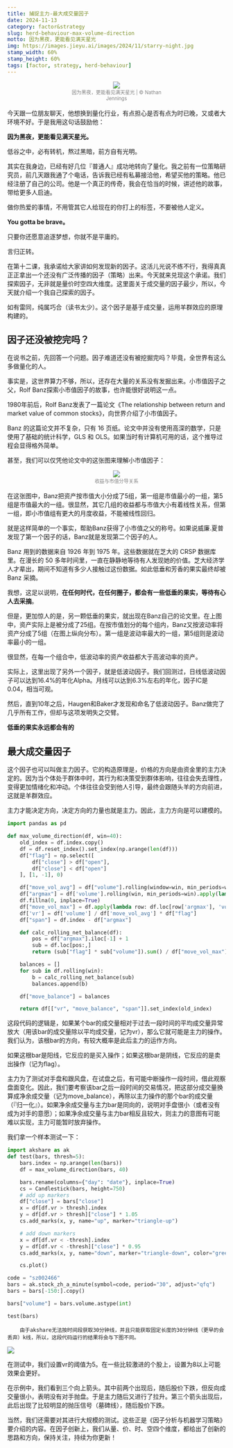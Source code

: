 ```yaml
---
title: 捕捉主力-最大成交量因子
date: 2024-11-13
category: factor&strategy
slug: herd-behaviour-max-volume-direction
motto: 因为黑夜，更能看见满天星光
img: https://images.jieyu.ai/images/2024/11/starry-night.jpg
stamp_width: 60%
stamp_height: 60%
tags: [factor, strategy, herd-behaviour]
---
```


<div style='width:50%;text-align:center;margin: 0 auto 1rem'>
<img src='https://images.jieyu.ai/images/2024/11/starry-night.jpg'>
<span style='font-size:0.8em;display:inline-block;width:100%;text-align:center;color:grey'>因为黑夜，更能看见满天星光 | ©️ Nathan Jennings</span>
</div>



今天跟一位朋友聊天，他想换到量化行业，有点担心是否有点为时已晚，又或者大环境不好。于是我用这句话鼓励他：

**因为黑夜，更能看见满天星光。**

低谷之中，必有转机，熬过黑暗，前方自有光明。

其实在我身边，已经有好几位『普通人』成功地转向了量化。我之前有一位策略研究员，前几天跟我通了个电话，告诉我已经有私募接洽他，希望买他的策略。他已经注册了自己的公司。他是一个真正的传奇，我会在恰当的时候，讲述他的故事，带给更多人启迪。

做你热爱的事情，不用管其它人给现在的你打上的标签，不要被他人定义。

**You gotta be brave。**

只要你还愿意追逐梦想，你就不是平庸的。

言归正转。

在第十二课，我承诺给大家讲如何发现新的因子。这活儿光说不练不行，我得真真正正拿出一个还没有广泛传播的因子（策略）出来。今天就来兑现这个承诺。我们探索因子，无非就是量价时空四大维度。这里面关于成交量的因子最少，所以，今天就介绍一个我自己探索的因子。

如有雷同，纯属巧合（读书太少）。这个因子是基于成交量，运用羊群效应的原理构建的。

## 因子还没被挖完吗？

在说书之前，先回答一个问题。因子难道还没有被挖掘完吗？毕竟，全世界有这么多做量化的人。

事实是，这世界算力不够，所以，还存在大量的关系没有发掘出来。小市值因子之父，Rolf Banz探索小市值因子的故事，也许能很好说明这一点。



1980年前后，Rolf Banz发表了一篇论文《The relationship between return and market value of common stocks》，向世界介绍了小市值因子。

Banz 的这篇论文并不复杂，只有 16 页纸。论文中并没有使用高深的数学，只是使用了基础的统计科学，GLS 和 OLS。如果当时有计算机可用的话，这个推导过程会显得格外简单。

甚至，我们可以仅凭他论文中的这张图来理解小市值因子：

<div style='width:50%;text-align:center;margin: 0 auto 1rem'>
<img src='https://images.jieyu.ai/images/2024/09/low-beta-factor.png'>
<span style='font-size:0.8em;display:inline-block;width:100%;text-align:center;color:grey'>收益与市值分导关系</span>
</div>



在这张图中，Banz把资产按市值大小分成了5组，第一组是市值最小的一组，第5组是市值最大的一组。很显然，其它几组的收益都与市值大小有着线性关系，但第一组，即小市值组有更大的月度收益，不能被线性回归。

就是这样简单的一个事实，帮助Banz获得了小市值之父的称号。如果说威廉.夏普发现了第一个因子的话，Banz就是发现第二个因子的人。

Banz 用到的数据来自 1926 年到 1975 年。这些数据就在芝大的 CRSP 数据库里。在漫长的 50 多年时间里，一直在静静地等待有人发现她的价值。芝大经济学人才辈出，期间不知道有多少人接触过这份数据。如此低垂和芳香的果实最终却被 Banz 采摘。

我想，这足以说明，**在任何时代，在任何圈子，都会有一些低垂的果实，等待有心人去采摘**。

但是，更加惊人的是，另一颗低垂的果实，就出现在Banz自己的论文里。在上图中，资产实际上是被分成了25组。在按市值划分的每个组内，Banz又按波动率将资产分成了5组（在图上纵向分布）。第一组是波动率最大的一组，第5组则是波动率最小的一组。

很显然，在每一个组合中，低波动率的资产收益都大于高波动率的资产。

实际上，这里出现了另外一个因子，就是低波动因子。我们回测过，日线低波动因子可以达到16.4%的年化Alpha。月线可以达到6.3%左右的年化，因子IC是0.04，相当可观。

然后，直到10年之后，Haugen和Baker才发现和命名了低波动因子。Banz做完了几乎所有工作，但却与这项发明失之交臂。


**低垂的果实永远都会有的**

## 最大成交量因子

这个因子也可以叫做主力因子。它的构造原理是，价格的方向是由资金里的主力决定的。因为当个体处于群体中时，其行为和决策受到群体影响，往往会失去理性，变得更加情绪化和冲动。个体往往会受到他人引导，最终会跟随头羊的方向前进，这就是羊群效应。

主力才能决定方向，决定方向的力量也就是主力。因此，主力方向是可以建模的。

<!--PAID CONTENT START-->

```python
import pandas as pd

def max_volume_direction(df, win=40):
    old_index = df.index.copy()
    df = df.reset_index().set_index(np.arange(len(df)))
    df["flag"] = np.select([
        df["close"] > df["open"],
        df["close"] < df["open"]
    ], [1, -1], 0)

    df["move_vol_avg"] = df["volume"].rolling(window=win, min_periods=win).mean().shift(1)
    df["argmax"] = df['volume'].rolling(win, min_periods=win).apply(lambda x: x.idxmax())
    df.fillna(0, inplace=True)
    df["move_vol_max"] = df.apply(lambda row: df.loc[row['argmax'], 'volume'], axis=1)
    df['vr'] = df['volume'] / df['move_vol_avg'] * df["flag"]
    df["span"] = df.index - df["argmax"]

    def calc_rolling_net_balance(df):
        pos = df["argmax"].iloc[-1] + 1
        sub = df.loc[pos:,]
        return (sub["flag"] * sub["volume"]).sum() / df["move_vol_max"].iloc[-1]

    balances = []
    for sub in df.rolling(win):
        b = calc_rolling_net_balance(sub)
        balances.append(b)

    df["move_balance"] = balances

    return df[["vr", "move_balance", "span"]].set_index(old_index)
```
<!--PAID CONTENT END-->

这段代码的逻辑是，如果某个bar的成交量相对于过去一段时间的平均成交量异常放大（用该bar的成交量除以平均成交量，记为vr），那么它就可能是主力的操作。我们认为，该根bar的方向，有较大概率是此后主力的运作方向。

如果这根bar是阳线，它反应的是买入操作；如果这根bar是阴线，它反应的是卖出操作（记为flag）。

主力为了测试对手盘和跟风盘，在试盘之后，有可能中断操作一段时间，借此观察盘面变化。因此，我们要考察该bar之后一段时间的交易情况，把这部分成交量换算成净余成交量（记为move_balance），再除以主力操作的那个bar的成交量（『归一化』）。如果净余成交量与主力bar是同向的，说明对手盘很小（或者没有成为对手的意愿）；如果净余成交量与主力bar相反且较大，则主力的意图有可能难以实现，主力可能暂时放弃操作。

我们拿一个样本测试一下：

```python
import akshare as ak
def test(bars, thresh=5):
    bars.index = np.arange(len(bars))
    df = max_volume_direction(bars, 40)

    bars.rename(columns={"day": "date"}, inplace=True)
    cs = Candlestick(bars, height=750)
    # add up markers
    df["close"] = bars["close"]
    x = df[df.vr > thresh].index
    y = df[df.vr > thresh]["close"] * 1.05
    cs.add_marks(x, y, name="up", marker="triangle-up")

    # add down markers
    x = df[df.vr < -thresh].index
    y = df[df.vr < -thresh]["close"] * 0.95
    cs.add_marks(x, y, name="down", marker="triangle-down", color="green")

    cs.plot()

code = "sz002466"
bars = ak.stock_zh_a_minute(symbol=code, period="30", adjust="qfq")
bars = bars[-150:].copy()

bars["volume"] = bars.volume.astype(int)

test(bars)
```

```attention
    由于akshare无法按时间段获取30分钟线，并且只能获取固定长度的30分钟线（更早的会丢弃）k线，所以，这段代码运行的结果将会与下图不同。
```

![](https://images.jieyu.ai/images/2024/11/zlyz-tqly.jpg)

在测试中，我们设置vr的阈值为5。在一些比较激进的个股上，设置为8以上可能效果会更好。

在示例中，我们看到三个向上箭头。其中前两个出现后，随后股价下跌，但反向成交量很小，表明没有对手抛盘。于是主力随后又进行了拉升。第三个箭头出现后，此后出现了比较明显的抛压信号（墓碑线），随后股价下跌。

当然，我们还需要对其进行大规模的测试。这些正是《因子分析与机器学习策略》要介绍的内容。在因子创新上，我们从量、价、时、空四个维度，都给出了创新的思路和方向，保持关注，持续为你更新！

